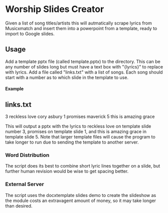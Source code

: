 # Worship Slides Creator

Given a list of song titles/artists this will autmatically scrape lyrics from Musicxmatch and 
insert them into a powerpoint from a template, ready to import to Google slides. 

## Usage
Add a template pptx file (called template.pptx) to the directory. This can be any number of 
slides long but must have a text box with "{lyrics}" to replace with lyrics. Add a file called 
"links.txt" with a list of songs. Each song should start with a number as to which slide
in the template to use.

#### Example

links.txt
---------
3 reckless love cory asbury
1 promises maverick
5 this is amazing grace

This will output a pptx with the lyrics to reckless love on template slide number 3, promises on 
template slide 1, and this is amazing grace in template slide 5. Note that larger template files
will cause the program to take longer to run due to sending the template to another server.

### Word Distribution
The script does its best to combine short lyric lines together on a slide, but further human
revision would be wise to get spacing better.

### External Server
The script uses the docxtemplate slides demo to create the slideshow as the module costs an extravagent
amount of money, so it may take longer than desired.